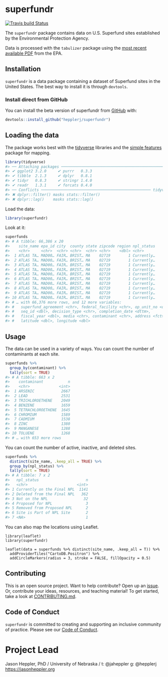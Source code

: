 
<!-- README.md is generated from README.Rmd. Please edit that file -->

# superfundr

<!-- badges: start -->

[![Travis build
Status](https://travis-ci.org/hepplerj/superfundr.svg?branch=master)](https://travis-ci.org/hepplerj/superfundr)
<!-- badges: end -->

The `superfundr` package contains data on U.S. Superfund sites
established by the Environmental Protection Agency.

Data is processed with the `tabulizer` package using the [most recent
available PDF](https://www.epa.gov/superfund/superfund-data-and-reports)
from the EPA.

## Installation

`superfundr` is a data package containing a dataset of Superfund sites
in the United States. The best way to install it is through `devtools`.

### Install direct from GitHub

You can install the beta version of superfundr from
[GitHub](https://github.com/hepplerj/superfundr) with:

``` r
devtools::install_github("hepplerj/superfundr")
```

## Loading the data

The package works best with the [tidyverse](http://tidyverse.org/)
libraries and the [simple
features](https://r-spatial.github.io/sf/index.html) package for
mapping.

``` r
library(tidyverse)
#> ── Attaching packages ────────────────────────────────────────────── tidyverse 1.2.1 ──
#> ✔ ggplot2 3.2.0     ✔ purrr   0.3.3
#> ✔ tibble  2.1.3     ✔ dplyr   0.8.1
#> ✔ tidyr   0.8.3     ✔ stringr 1.4.0
#> ✔ readr   1.3.1     ✔ forcats 0.4.0
#> ── Conflicts ───────────────────────────────────────────────── tidyverse_conflicts() ──
#> ✖ dplyr::filter() masks stats::filter()
#> ✖ dplyr::lag()    masks stats::lag()
```

Load the data:

``` r
library(superfundr)
```

Look at it:

``` r
superfunds
#> # A tibble: 66,386 x 20
#>    site_name epa_id city  county state zipcode region npl_status
#>    <chr>     <chr>  <chr> <chr>  <chr> <chr>    <dbl> <chr>     
#>  1 ATLAS TA… MAD00… FAIR… BRIST… MA    02719        1 Currently…
#>  2 ATLAS TA… MAD00… FAIR… BRIST… MA    02719        1 Currently…
#>  3 ATLAS TA… MAD00… FAIR… BRIST… MA    02719        1 Currently…
#>  4 ATLAS TA… MAD00… FAIR… BRIST… MA    02719        1 Currently…
#>  5 ATLAS TA… MAD00… FAIR… BRIST… MA    02719        1 Currently…
#>  6 ATLAS TA… MAD00… FAIR… BRIST… MA    02719        1 Currently…
#>  7 ATLAS TA… MAD00… FAIR… BRIST… MA    02719        1 Currently…
#>  8 ATLAS TA… MAD00… FAIR… BRIST… MA    02719        1 Currently…
#>  9 ATLAS TA… MAD00… FAIR… BRIST… MA    02719        1 Currently…
#> 10 ATLAS TA… MAD00… FAIR… BRIST… MA    02719        1 Currently…
#> # … with 66,376 more rows, and 12 more variables:
#> #   superfund_agreement <chr>, federal_facility <chr>, op_unit_no <dbl>,
#> #   seq_id <dbl>, decision_type <chr>, completion_date <dttm>,
#> #   fiscal_year <dbl>, media <chr>, contaminant <chr>, address <fct>,
#> #   latitude <dbl>, longitude <dbl>
```

## Usage

The data can be used in a variety of ways. You can count the number of
contaminants at each site.

``` r
superfunds %>% 
  group_by(contaminant) %>% 
  tally(sort = TRUE)
#> # A tibble: 663 x 2
#>    contaminant           n
#>    <chr>             <int>
#>  1 ARSENIC            2667
#>  2 LEAD               2531
#>  3 TRICHLOROETHENE    2049
#>  4 BENZENE            1659
#>  5 TETRACHLOROETHENE  1645
#>  6 CHROMIUM           1589
#>  7 CADMIUM            1538
#>  8 ZINC               1380
#>  9 MANGANESE          1288
#> 10 TOLUENE            1268
#> # … with 653 more rows
```

You can count the number of active, inactive, and deleted sites.

``` r
superfunds %>% 
  distinct(site_name, .keep_all = TRUE) %>% 
  group_by(npl_status) %>% 
  tally(sort = TRUE)
#> # A tibble: 7 x 2
#>   npl_status                     n
#>   <chr>                      <int>
#> 1 Currently on the Final NPL  1141
#> 2 Deleted from the Final NPL   362
#> 3 Not on the NPL                32
#> 4 Proposed for NPL               3
#> 5 Removed from Proposed NPL      2
#> 6 Site is Part of NPL Site       2
#> 7 <NA>                           1
```

You can also map the locations using Leaflet.

    library(leaflet)
    library(superfundr)
    
    leaflet(data = superfunds %>% distinct(site_name, .keep_all = T)) %>% 
      addProviderTiles("CartoDB.Positron") %>% 
      addCircleMarkers(radius = 3, stroke = FALSE, fillOpacity = 0.5)

## Contributing

This is an open source project. Want to help contribute? Open up an
[issue](https://github.com/superfundr/resources/issues). Or, contribute
your ideas, resources, and teaching material\! To get started, take a
look at [CONTRIBUTING.md](CONTRIBUTING.md).

## Code of Conduct

`superfundr` is committed to creating and supporting an inclusive
community of practice. Please see our [Code of
Conduct](CODE_OF_CONDUCT.md).

# Project Lead

Jason Heppler, PhD / University of Nebraska / t: @jaheppler g:
@hepplerj  
<https://jasonheppler.org>
